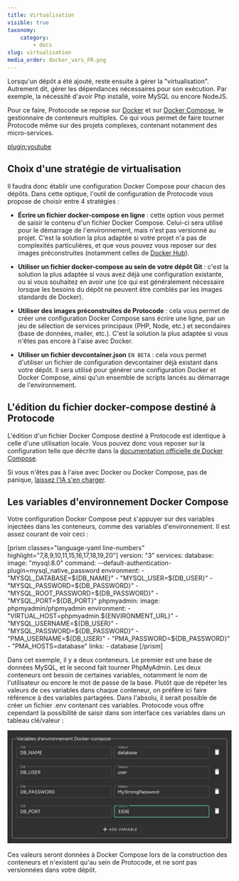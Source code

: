 ```yaml
---
title: Virtualisation
visible: true
taxonomy:
    category:
        - docs
slug: virtualisation
media_order: docker_vars_FR.png
---
```


Lorsqu'un dépôt a été ajouté, reste ensuite à gérer la "virtualisation". Autrement dit, gérer les dépendances nécessaires pour son exécution. Par exemple, la nécessité d'avoir Php installé, voire MySQL ou encore NodeJS.

Pour ce faire, Protocode se repose sur [Docker](https://www.docker.com/) et sur [Docker Compose](https://docs.docker.com/compose/), le gestionnaire de conteneurs multiples. Ce qui vous permet de faire tourner Protocode même sur des projets complexes, contenant notamment des micro-services.

[plugin:youtube](https://www.youtube.com/watch?v=BMEw2yD-0Mk)

## Choix d'une stratégie de virtualisation

Il faudra donc établir une configuration Docker Compose pour chacun des dépôts. Dans cette optique, l'outil de configuration de Protocode vous propose de choisir entre 4 stratégies :

* **Écrire un fichier docker-compose en ligne** : cette option vous permet de saisir le contenu d'un fichier Docker Compose. Celui-ci sera utilisé pour le démarrage de l'environnement, mais n'est pas versionné au projet. C'est la solution la plus adaptée si votre projet n'a pas de complexités particulières, et que vous pouvez vous reposer sur des images préconstruites (notamment celles de [Docker Hub](https://hub.docker.com/)).

* **Utiliser un fichier docker-compose au sein de votre dépôt Git** : c'est la solution la plus adaptée si vous avez déjà une configuration existante, ou si vous souhaitez en avoir une (ce qui est généralement nécessaire lorsque les besoins du dépôt ne peuvent être comblés par les images standards de Docker).

* **Utiliser des images préconstruites de Protocode** : cela vous permet de créer une configuration Docker Compose sans écrire une ligne, par un jeu de sélection de services principaux (PHP, Node, etc.) et secondaires (base de données, mailer, etc.). C'est la solution la plus adaptée si vous n'êtes pas encore à l'aise avec Docker.

* **Utiliser un fichier devcontainer.json** `EN BETA` : cela vous permet d'utiliser un fichier de configuration devcontainer déjà existant dans votre dépôt. Il sera utilisé pour générer une configuration Docker et Docker Compose, ainsi qu'un ensemble de scripts lancés au démarrage de l'environnement.

## L'édition du fichier docker-compose destiné à Protocode

L'édition d'un fichier Docker Compose destiné à Protocode est identique à celle d'une utilisation locale. Vous pouvez donc vous reposer sur la configuration telle que décrite dans la [documentation officielle de Docker Compose](https://docs.docker.com/compose/).

Si vous n'êtes pas à l'aise avec Docker ou Docker Compose, pas de panique, [laissez l'IA s'en charger](/configurer-son-projet/configuration-par-ia).

## Les variables d'environnement Docker Compose

Votre configuration Docker Compose peut s'appuyer sur des variables injectées dans les conteneurs, comme des variables d'environnement. Il est assez courant de voir ceci :

[prism classes="language-yaml line-numbers" highlight="7,8,9,10,11,15,16,17,18,19,20"]
version: "3"
services:
    database:
        image: "mysql:8.0"
        command: --default-authentication-plugin=mysql_native_password
        environment:
            - "MYSQL_DATABASE=${DB_NAME}"
            - "MYSQL_USER=${DB_USER}"
            - "MYSQL_PASSWORD=${DB_PASSWORD}"
            - "MYSQL_ROOT_PASSWORD=${DB_PASSWORD}"
            - "MYSQL_PORT=${DB_PORT}"
    phpmyadmin:
        image: phpmyadmin/phpmyadmin
        environment:
            - "VIRTUAL_HOST=phpmyadmin.${ENVIRONMENT_URL}"
            - "MYSQL_USERNAME=${DB_USER}"
            - "MYSQL_PASSWORD=${DB_PASSWORD}"
            - "PMA_USERNAME=${DB_USER}"
            - "PMA_PASSWORD=${DB_PASSWORD}"
            - "PMA_HOSTS=database"
        links:
            - database
[/prism]

Dans cet exemple, il y a deux conteneurs. Le premier est une base de données MySQL, et le second fait tourner PhpMyAdmin. Les deux conteneurs ont besoin de certaines variables, notamment le nom de l'utilisateur ou encore le mot de passe de la base. Plutôt que de répéter les valeurs de ces variables dans chaque conteneur, on préfère ici faire référence à des variables partagées. Dans l'absolu, il serait possible de créer un fichier .env contenant ces variables. Protocode vous offre cependant la possibilité de saisir dans son interface ces variables dans un tableau clé/valeur :

![docker_vars_FR](docker_vars_FR.png?style=max-width:35rem;)

Ces valeurs seront données à Docker Compose lors de la construction des conteneurs et n'existent qu'au sein de Protocode, et ne sont pas versionnées dans votre dépôt.